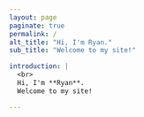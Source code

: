 ```yaml
---
layout: page
paginate: true
permalink: /
alt_title: "Hi, I'm Ryan."
sub_title: "Welcome to my site!"

introduction: |
  <br>
  Hi, I'm **Ryan**.
  Welcome to my site!

---
```

